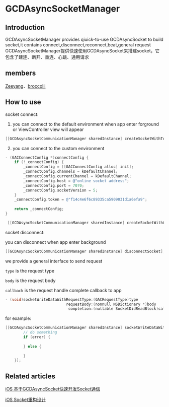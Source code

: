 # GCDAsyncSocketManager

## Introduction
GCDAsyncSocketManager provides qiuick-to-use GCDAsyncSocket to build socket,it contains connect,disconnect,reconnect,beat,general request<br>
GCDAsyncSocketManager提供快速使用GCDAsyncSocket来搭建socket，它包含了建连、断开、重连、心跳、通用请求<br>

## members

[Zeeyang](https://github.com/Yuzeyang)、[broccolii](https://github.com/broccolii)

## How to use
socket connect:

1. you can connect to the default environment when app enter forground or ViewController view will appear 

```objective-c
[[GCDAsyncSocketCommunicationManager sharedInstance] createSocketWithToken:@"your token" channel:@"your communication channel"];
```
2. you can connect to the custom environment

```objective-c
- (GACConnectConfig *)connectConfig {
    if (!_connectConfig) {
        _connectConfig = [[GACConnectConfig alloc] init];
        _connectConfig.channels = kDefaultChannel;
        _connectConfig.currentChannel = kDefaultChannel;
        _connectConfig.host = @"online socket address";
        _connectConfig.port = 7070;
        _connectConfig.socketVersion = 5;
    }
    _connectConfig.token = @"f14c4e6f6c89335ca5909031d1a6efa9";
    
    return _connectConfig;
}

 [[GCDAsyncSocketCommunicationManager sharedInstance] createSocketWithConfig:self.connectConfig];
```

socket disconnect:

you can disconnect when app enter background

```objective-c
[[GCDAsyncSocketCommunicationManager sharedInstance] disconnectSocket];
```
we provide a general interface to send request

`type` is the request type 

`body` is the request body

`callback` is the request handle complete callback to app

```objective-c
- (void)socketWriteDataWithRequestType:(GACRequestType)type
                           requestBody:(nonnull NSDictionary *)body
                            completion:(nullable SocketDidReadBlock)callback;
```

for example:

```objective-c
[[GCDAsyncSocketCommunicationManager sharedInstance] socketWriteDataWithRequestType:GACRequestType_GetConversationsList requestBody:requestBody completion:^(NSError * _Nullable error, id  _Nullable data) {
        // do something
        if (error) {
            
        } else {
            
        }
    }];
```

## Related articles

[iOS 基于GCDAsyncSocket快速开发Socket通信](http://zeeyang.com/2016/01/17/GCDAsyncSocket-socket/)

[iOS Socket重构设计](http://zeeyang.com/2016/06/22/GCDAsyncSocket-socket-optimize/)